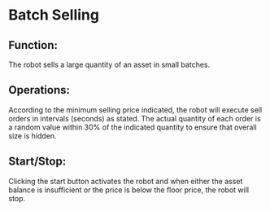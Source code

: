 # Batch Selling

## Function:

The robot sells a large quantity of an asset in small batches.

## Operations:

According to the minimum selling price indicated, the robot will execute sell orders in intervals (seconds) as stated. The actual quantity of each order is a random value within 30% of the indicated quantity to ensure that overall size is hidden.

## Start/Stop:

Clicking the start button activates the robot and when either the asset balance is insufficient or the price is below the floor price, the robot will stop.
